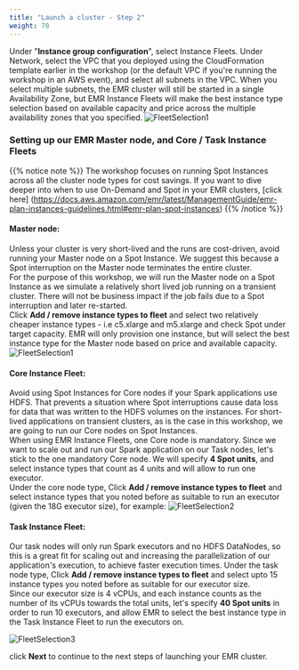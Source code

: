 ```yaml
---
title: "Launch a cluster - Step 2"
weight: 70
---
```


Under "**Instance group configuration**", select Instance Fleets. Under Network, select the VPC that you deployed using the CloudFormation template earlier in the workshop (or the default VPC if you're running the workshop in an AWS event), and select all subnets in the VPC. When you select multiple subnets, the EMR cluster will still be started in a single Availability Zone, but EMR Instance Fleets will make the best instance type selection based on available capacity and price across the multiple availability zones that you specified.
![FleetSelection1](/images/running-emr-spark-apps-on-spot/emrinstancefleetsnetwork.png)


### Setting up our EMR Master node, and Core / Task Instance Fleets
{{% notice note %}}
The workshop focuses on running Spot Instances across all the cluster node types for cost savings. If you want to dive deeper into when to use On-Demand and Spot in your EMR clusters, [click here] (https://docs.aws.amazon.com/emr/latest/ManagementGuide/emr-plan-instances-guidelines.html#emr-plan-spot-instances)
{{% /notice %}}

#### **Master node**:
Unless your cluster is very short-lived and the runs are cost-driven, avoid running your Master node on a Spot Instance. We suggest this because a Spot interruption on the Master node terminates the entire cluster. \
For the purpose of this workshop, we will run the Master node on a Spot Instance as we simulate a relatively short lived job running on a transient cluster. There will not be business impact if the job fails due to a Spot interruption and later re-started.\
Click **Add / remove instance types to fleet** and select two relatively cheaper instance types - i.e c5.xlarge and m5.xlarge and check Spot under target capacity. EMR will only provision one instance, but will select the best instance type for the Master node based on price and available capacity.
![FleetSelection1](/images/running-emr-spark-apps-on-spot/emrinstancefleets-master.png)


#### **Core Instance Fleet**:
Avoid using Spot Instances for Core nodes if your Spark applications use HDFS. That prevents a situation where Spot interruptions cause data loss for data that was written to the HDFS volumes on the instances. For short-lived applications on transient clusters, as is the case in this workshop, we are going to run our Core nodes on Spot Instances.\
When using EMR Instance Fleets, one Core node is mandatory. Since we want to scale out and run our Spark application on our Task nodes, let's stick to the one mandatory Core node. We will specify **4 Spot units**, and select instance types that count as 4 units and will allow to run one executor.\
Under the core node type, Click **Add / remove instance types to fleet** and select instance types that you noted before as suitable to run an executor (given the 18G executor size), for example: 
![FleetSelection2](/images/running-emr-spark-apps-on-spot/emrinstancefleets-core1.png)

#### **Task Instance Fleet**:
Our task nodes will only run Spark executors and no HDFS DataNodes, so this is a great fit for scaling out and increasing the parallelization of our application's execution, to achieve faster execution times.
Under the task node type, Click **Add / remove instance types to fleet** and select upto 15 instance types you noted before as suitable for our executor size.\
Since our executor size is 4 vCPUs, and each instance counts as the number of its vCPUs towards the total units, let's specify **40 Spot units** in order to run 10 executors, and allow EMR to select the best instance type in the Task Instance Fleet to run the executors on.

![FleetSelection3](/images/running-emr-spark-apps-on-spot/emrinstancefleets-task2.png)

click **Next** to continue to the next steps of launching your EMR cluster.


